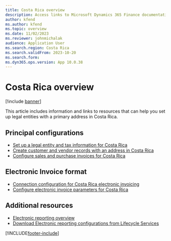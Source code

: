 ```yaml
---
title: Costa Rica overview
description: Access links to Microsoft Dynamics 365 Finance documentation resources for Costa Rica, including links that direct to resources about creating vendor records. 
author: kfend
ms.author: kfend
ms.topic: overview
ms.date: 11/02/2023
ms.reviewer: johnmichalak
audience: Application User
ms.search.region: Costa Rica
ms.search.validFrom: 2023-10-20
ms.search.form: 
ms.dyn365.ops.version: App 10.0.38
---
```


# Costa Rica overview

[!include [banner](../../includes/banner.md)]

This article includes information and links to resources that can help you set up legal entities with a primary address in Costa Rica.

## Principal configurations
- [Set up a legal entity and tax information for Costa Rica](set-up-legal-entity-tax-costa-rica.md)
- [Create customer and vendor records with an address in Costa Rica](ltm-create-customer-vendor-costa-rica.md)
- [Configure sales and purchase invoices for Costa Rica](ltm-configure-invoices-costa-rica.md)

## Electronic Invoice format
- [Connection configuration for Costa Rica electronic invoicing](ltm-costa-rica-ei-connec-configuration.md)
- [Configure electronic invoice parameters for Costa Rica](ltm-costa-rica-electronic-invoice-conf.md)

## Additional resources

- [Electronic reporting overview](../../../fin-ops-core/dev-itpro/analytics/general-electronic-reporting.md)
- [Download Electronic reporting configurations from Lifecycle Services](../../../fin-ops-core/dev-itpro/analytics/download-electronic-reporting-configuration-lcs.md)

[!INCLUDE[footer-include](../../../includes/footer-banner.md)]
